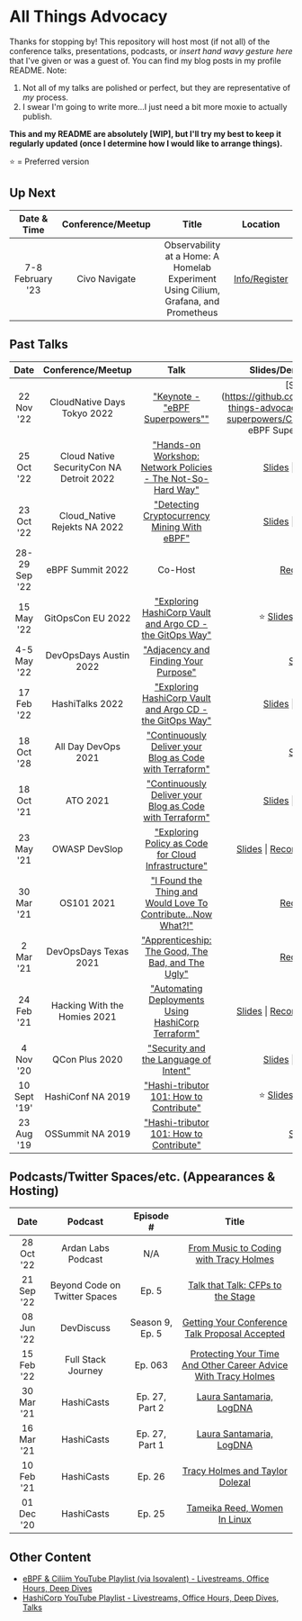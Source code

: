 # All Things Advocacy

Thanks for stopping by! This repository will host most (if not all) of the conference talks, presentations, podcasts, or _insert hand wavy gesture here_ that I've given or was a guest of. You can find my blog posts in my profile README. Note:

1. Not all of my talks are polished or perfect, but they are representative of _my_ process.
1. I swear I'm going to write more...I just need a bit more moxie to actually publish.
  
  **This and my README are absolutely [WIP], but I'll try my best to keep it regularly updated (once I determine how I would like to arrange things).**
  
 <!--Want me to speak at your event? You can contact me here
 INSERT GOOGLE FORM OR WHATEVS HERE
-->
:star: = Preferred version

## Up Next

Date & Time|Conference/Meetup|Title|Location
:---------:|:---------------:|:---:|:-------:
7-8 February '23 | Civo Navigate | Observability at a Home: A Homelab Experiment Using Cilium, Grafana, and Prometheus | [Info/Register](https://www.civo.com/navigate)

## Past Talks

Date|Conference/Meetup|Talk|Slides/Demo/Recording
:---------:|:---------------:|:--:|:--------------------:
22 Nov '22 | CloudNative Days Tokyo 2022 | ["Keynote - "eBPF Superpowers""](https://github.com/tracypholmes/all-things-advocacy/tree/main/epbf-superpowers) | [Slides](https://github.com/tracypholmes/all-things-advocacy/blob/main/epbf-superpowers/Cloud Native Tokyo - eBPF Superpowers.pdf) \
25 Oct '22 | Cloud Native SecurityCon NA Detroit 2022 | ["Hands-on Workshop: Network Policies - The Not-So-Hard Way"](https://github.com/tracypholmes/all-things-advocacy/tree/main/network-policies-the-not-so-hard-way) | [Slides](https://github.com/tracypholmes/all-things-advocacy/blob/main/network-policies-the-not-so-hard-way/KubeConNA2022_Network-Policies-The-Not-So-Hard-Way.pdf) \| [Recording](https://youtu.be/pz1QyvTc_HU)
23 Oct '22 | Cloud_Native Rejekts NA 2022 | ["Detecting Cryptocurrency Mining With eBPF"](https://github.com/tracypholmes/all-things-advocacy/tree/main/detecting-cryptocurrency-mining-ebpf) | [Slides](https://github.com/tracypholmes/all-things-advocacy/blob/main/detecting-cryptocurrency-mining-ebpf/rejekts-tetragon_and_cryptocurrency.pdf) \| [Recording](https://youtu.be/UJsdvmGnpNI?t=17664)
28-29 Sep '22 | eBPF Summit 2022 | Co-Host | [Recording](https://youtube.com/playlist?list=PLDg_GiBbAx-mAwr1P5H4xFEn7X-qWZ2V_)
15 May '22 | GitOpsCon EU 2022 | ["Exploring HashiCorp Vault and Argo CD - the GitOps Way"](https://github.com/tracypholmes/all-things-advocacy/tree/main/vault-and-argocd-gitops#exploring-hashicorp-vault-and-argocd---the-gitops-way) | :star: [Slides](https://github.com/tracypholmes/all-things-advocacy/blob/main/vault-and-argocd-gitops/GitOpsCon%20EU%202022/GitOpsCon%20EU%202022%20-%20Exploring%20Vault%20and%20ArgoCD%20-%20The%20GitOps%20Way.pdf) \| [Recording](https://youtu.be/2camnnjyviw)
4-5 May '22 | DevOpsDays Austin 2022 | ["Adjacency and Finding Your Purpose"](https://github.com/tracypholmes/all-things-advocacy/tree/main/adjacency-and-finding-your-purpose) | [Slides](https://github.com/tracypholmes/all-things-advocacy/blob/main/adjacency-and-finding-your-purpose/Adjacency%and%Finding%Your%Purpose.pdf)
17 Feb '22 | HashiTalks 2022 | ["Exploring HashiCorp Vault and Argo CD - the GitOps Way"](https://github.com/tracypholmes/all-things-advocacy/tree/main/vault-and-argocd-gitops#exploring-hashicorp-vault-and-argocd---the-gitops-way) | [Slides](https://github.com/tracypholmes/all-things-advocacy/blob/main/vault-and-argocd-gitops/HashiTalks%202022/HashiTalks%202022%20-%20Vault%20and%20ArgoCD%20the%20GitOps%20Way.pdf) \| [Recording](https://youtu.be/9ui3giZHaA0)
18 Oct '28 | All Day DevOps 2021 | ["Continuously Deliver your Blog as Code with Terraform"](https://github.com/tracypholmes/all-things-advocacy/tree/main/continuously-deliver-your-blog-as-code-with-terraform) | [Slides](https://github.com/tracypholmes/all-things-advocacy/blob/main/continuously-deliver-your-blog-as-code-with-terraform/Continuously%20Deliver%20your%20Blog%20as%20Code%20with%20Terraform.pdf)
18 Oct '21 | ATO 2021 | ["Continuously Deliver your Blog as Code with Terraform"](https://github.com/tracypholmes/all-things-advocacy/tree/main/continuously-deliver-your-blog-as-code-with-terraform) | [Slides](https://github.com/tracypholmes/all-things-advocacy/blob/main/continuously-deliver-your-blog-as-code-with-terraform/Continuously%20Deliver%20your%20Blog%20as%20Code%20with%20Terraform.pdf) \| [Recording](https://www.youtube.com/watch?v=K2VOQenZEYE)
23 May '21 | OWASP DevSlop | ["Exploring Policy as Code for Cloud Infrastructure"](https://github.com/tracypholmes/all-things-advocacy/tree/main/owasp-devslop-exploring-policy-as-code) | [Slides](https://github.com/tracypholmes/all-things-advocacy/blob/main/owasp-devslop-exploring-policy-as-code/20210523-OWASPDevSlop-PolicyAsCode.pdf) \| [Recording](https://youtu.be/eFGqqTz_5QY) \| [Repository](https://github.com/tracypholmes/policy-as-code-workshop)
30 Mar '21 | OS101 2021 | ["I Found the Thing and Would Love To Contribute...Now What?!"](https://github.com/tracypholmes/all-things-advocacy/tree/main/found-the-thing-would-love-to-contribute) |  [Recording](https://www.youtube.com/watch?v=as_fx_c4uZk&t=551s)
2 Mar '21 | DevOpsDays Texas 2021 | ["Apprenticeship: The Good, The Bad, and The Ugly"](https://github.com/tracypholmes/all-things-advocacy/tree/main/apprenticeship-the-good-the-bad-the-ugly) | [Recording](https://youtu.be/Ji_Dl92D6ps?t=9016)
24 Feb '21 | Hacking With the Homies 2021 | ["Automating Deployments Using HashiCorp Terraform"](https://github.com/tracypholmes/all-things-advocacy/tree/main/automating-deployments-using-hashicorp-terraform) | [Slides](https://github.com/tracypholmes/all-things-advocacy/blob/main/automating-deployments-using-hashicorp-terraform/Automating%20Deployments%20using%20HashiCorp%20Terraform.pdf) \| [Recording](https://www.youtube.com/watch?v=hnMiC7HYjTQ) \| [Repository](https://github.com/tracypholmes/terraform-k8s-demo#automating-deployments-with-terraform-walkthrough)
4 Nov '20 | QCon Plus 2020 | ["Security and the Language of Intent"](https://github.com/tracypholmes/all-things-advocacy/tree/main/security-and-the-language-of-intent) | [Slides](https://github.com/tracypholmes/all-things-advocacy/blob/main/security-and-the-language-of-intent/Security%20and%20the%20Language%20of%20Intent.pdf) \| [Recording](https://www.youtube.com/watch?v=Z12WwflUPHI)
10 Sept '19' | HashiConf NA 2019 | ["Hashi-tributor 101: How to Contribute"](https://github.com/tracypholmes/all-things-advocacy/tree/main/hashi-tributor-101) | :star: [Slides](https://github.com/tracypholmes/all-things-advocacy/blob/main/hashi-tributor-101/Hashi-tributor%20101.pdf) \| [Recording](https://www.youtube.com/watch?v=_dCL0i8s_yI)
23 Aug '19 | OSSummit NA 2019 | ["Hashi-tributor 101: How to Contribute"](https://github.com/tracypholmes/all-things-advocacy/tree/main/hashi-tributor-101) | [Slides](https://github.com/tracypholmes/all-things-advocacy/blob/main/hashi-tributor-101/Hashi-tributor%20101.pdf)

## Podcasts/Twitter Spaces/etc. (Appearances & Hosting)

Date|Podcast|Episode #|Title
:--:|:-----:|:-------:|:----:
28 Oct '22 | Ardan Labs Podcast | N/A | [From Music to Coding with Tracy Holmes](https://ardanlabs.buzzsprout.com/1466944/11573150)
21 Sep '22 | Beyond Code on Twitter Spaces | Ep. 5 | [Talk that Talk: CFPs to the Stage](https://twitter.com/i/spaces/1LyxBqeqlMLJN?s=20)
08 Jun '22 | DevDiscuss | Season 9, Ep. 5 | [Getting Your Conference Talk Proposal Accepted](https://devpods.herokuapp.com/podcasts/devdiscuss/episodes/270)
15 Feb '22 | Full Stack Journey | Ep. 063 | [Protecting Your Time And Other Career Advice With Tracy Holmes](https://packetpushers.net/podcast/full-stack-journey-063-protecting-your-time-and-other-career-advice-with-tracy-holmes/)
30 Mar '21 | HashiCasts | Ep. 27, Part 2 | [Laura Santamaria, LogDNA](https://www.hashicorp.com/resources/hashicast-episode-27-part-2-laura-santamaria-logdna)
16 Mar '21 | HashiCasts | Ep. 27, Part 1 | [Laura Santamaria, LogDNA](https://www.hashicorp.com/resources/hashicast-episode-27-part-1-laura-santamaria-logdna)
10 Feb '21 | HashiCasts | Ep. 26 | [Tracy Holmes and Taylor Dolezal](https://www.hashicorp.com/resources/hashicast-episode-26-tracy-holmes-and-taylor-dolezal)
01 Dec '20 | HashiCasts | Ep. 25 | [Tameika Reed, Women In Linux](https://www.hashicorp.com/resources/hashicast-episode-25-tameika-reed-women-in-linux)

## Other Content

- [eBPF & Ciliim YouTube Playlist (via Isovalent) - Livestreams, Office Hours, Deep Dives](https://www.youtube.com/c/eBPFCiliumCommunity/search?query=%22tracy%22)
- [HashiCorp YouTube Playlist - Livestreams, Office Hours, Deep Dives, Talks](https://www.youtube.com/c/HashiCorp/search?query=Tracy%20Holmes)
